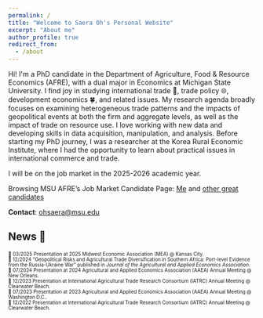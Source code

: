 ```yaml
---
permalink: /
title: "Welcome to Saera Oh's Personal Website"
excerpt: "About me"
author_profile: true
redirect_from: 
  - /about
---
```


Hi! I'm a PhD candidate in the Department of Agriculture, Food & Resource Economics (AFRE), with a dual major in Economics at Michigan State University. I find joy in studying international trade 🚢, trade policy 🌐, development economics 🍀, and related issues. My research agenda broadly focuses on examining heterogeneous trade patterns and the impacts of geopolitical events at both the firm and aggregate levels, as well as the impact of trade on resource use. I love working with new data and developing skills in data acquisition, manipulation, and analysis. Before starting my PhD journey, I was a researcher at the Korea Rural Economic Institute, where I had the opportunity to learn about practical issues in international commerce and trade. 

I will be on the job market in the 2025-2026 academic year.

Browsing MSU AFRE’s Job Market Candidate Page: [Me](https://www.afrejobcandidates.com/saera-oh) and [other great candidates](https://www.afrejobcandidates.com/)

**Contact**: ohsaera@msu.edu

## News 📢 
<span style="font-size:0.7em;"> 💼 03/2025 Presentation at 2025 Midwest Economic Association (MEA) @ Kansas City.</span> <br>
<span style="font-size:0.7em;"> 📑 12/2024 "Geopolitical Risks and Agricultural Trade Diversification in Southern Africa: Port-level Evidence from the Russia-Ukraine War" published in *Journal of the Agricultural and Applied Economics Association*.</span> <br>
<span style="font-size:0.7em;"> 💼 07/2024 Presentation at 2024 Agricultural and Applied Economics Association (AAEA) Annual Meeting @ New Orleans.</span> <br>
<span style="font-size:0.7em;"> 💼 12/2023 Presentation at International Agricultural Trade Research Consortium (IATRC) Annual Meeting @ Clearwater Beach.</span> <br>
<span style="font-size:0.7em;"> 💼 07/2023 Presentation at 2023 Agricultural and Applied Economics Association (AAEA) Annual Meeting @ Washington D.C..</span> <br>
<span style="font-size:0.7em;"> 💼 12/2022 Presentation at International Agricultural Trade Research Consortium (IATRC) Annual Meeting @ Clearwater Beach.</span><br>





